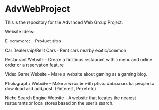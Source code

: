 # AdvWebProject
This is the repository for the Advanced Web Group Project. 

Website Ideas:


E-commerce - Product sites

Car Dealership/Rent Cars - Rent cars nearby exotic/common

Restaurant Website - Create a fictitious restaurant with a menu and online order or a reservation feature

Video Game Website - Make a website about gaming as a gaming blog.

Photography Website - Make a website with photo databases for people to download and add/post. (Pinterest, Pexel etc)

Niche Search Engine Website - A website that locates the nearest restaurants or local stores based on the user’s search.


